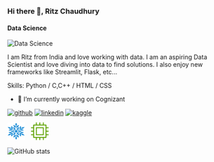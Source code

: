### Hi there 👋, Ritz Chaudhury
#### Data Science
![Data Science](https://arturssmirnovs.github.io/github-profile-readme-generator/images/banner.png)

I am Ritz from India and love working with data. I am an aspiring Data Scientist and love diving into data to find solutions. I also enjoy new frameworks like Streamlit, Flask, etc...

Skills: Python / C,C++ / HTML / CSS

- 🔭 I’m currently working on Cognizant 


[<img src='https://cdn.jsdelivr.net/npm/simple-icons@3.0.1/icons/github.svg' alt='github' height='40'>](https://github.com/RitzDs)  [<img src='https://cdn.jsdelivr.net/npm/simple-icons@3.0.1/icons/linkedin.svg' alt='linkedin' height='40'>](https://www.linkedin.com/in/ritzchaudhury/)  [<img src='https://cdn.jsdelivr.net/npm/simple-icons@3.0.1/icons/kaggle.svg' alt='kaggle' height='40'>](https://www.kaggle.com/ritzchaudhury)  

<a href='https://archiveprogram.github.com/'><img src='https://raw.githubusercontent.com/acervenky/animated-github-badges/master/assets/acbadge.gif' width='40' height='40'></a> <a href='https://docs.github.com/en/developers'><img src='https://raw.githubusercontent.com/acervenky/animated-github-badges/master/assets/devbadge.gif' width='40' height='40'></a> 

![GitHub stats](https://github-readme-stats.vercel.app/api?username=RitzDs&show_icons=true)  

